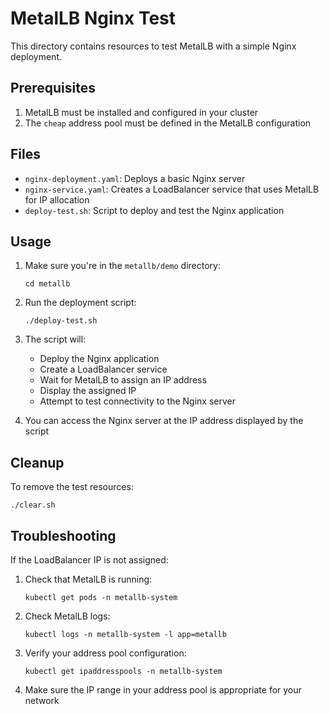 # MetalLB Nginx Test

This directory contains resources to test MetalLB with a simple Nginx deployment.

## Prerequisites

1. MetalLB must be installed and configured in your cluster
2. The `cheap` address pool must be defined in the MetalLB configuration

## Files

- `nginx-deployment.yaml`: Deploys a basic Nginx server
- `nginx-service.yaml`: Creates a LoadBalancer service that uses MetalLB for IP allocation
- `deploy-test.sh`: Script to deploy and test the Nginx application

## Usage

1. Make sure you're in the `metallb/demo` directory:
   ```
   cd metallb
   ```

2. Run the deployment script:
   ```
   ./deploy-test.sh
   ```

3. The script will:
   - Deploy the Nginx application
   - Create a LoadBalancer service
   - Wait for MetalLB to assign an IP address
   - Display the assigned IP
   - Attempt to test connectivity to the Nginx server

4. You can access the Nginx server at the IP address displayed by the script

## Cleanup

To remove the test resources:

```
./clear.sh
```

## Troubleshooting

If the LoadBalancer IP is not assigned:

1. Check that MetalLB is running:
   ```
   kubectl get pods -n metallb-system
   ```

2. Check MetalLB logs:
   ```
   kubectl logs -n metallb-system -l app=metallb
   ```

3. Verify your address pool configuration:
   ```
   kubectl get ipaddresspools -n metallb-system
   ```

4. Make sure the IP range in your address pool is appropriate for your network
